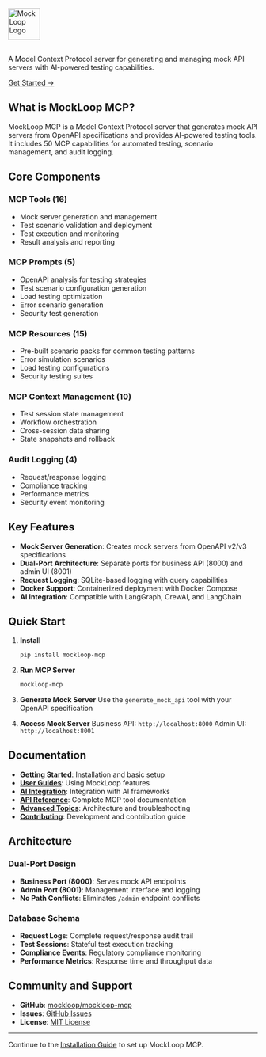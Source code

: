 <div class="hero-section">
  <img src="logo.png" alt="MockLoop Logo" style="height: 64px; margin-bottom: 1rem;">

  <p>A Model Context Protocol server for generating and managing mock API servers with AI-powered testing capabilities.</p>
  <a href="getting-started/installation/" class="cta-button">Get Started →</a>
</div>

## What is MockLoop MCP?

MockLoop MCP is a Model Context Protocol server that generates mock API servers from OpenAPI specifications and provides AI-powered testing tools. It includes 50 MCP capabilities for automated testing, scenario management, and audit logging.

## Core Components

### MCP Tools (16)
- Mock server generation and management
- Test scenario validation and deployment
- Test execution and monitoring
- Result analysis and reporting

### MCP Prompts (5)
- OpenAPI analysis for testing strategies
- Test scenario configuration generation
- Load testing optimization
- Error scenario generation
- Security test generation

### MCP Resources (15)
- Pre-built scenario packs for common testing patterns
- Error simulation scenarios
- Load testing configurations
- Security testing suites

### MCP Context Management (10)
- Test session state management
- Workflow orchestration
- Cross-session data sharing
- State snapshots and rollback

### Audit Logging (4)
- Request/response logging
- Compliance tracking
- Performance metrics
- Security event monitoring

## Key Features

- **Mock Server Generation**: Creates mock servers from OpenAPI v2/v3 specifications
- **Dual-Port Architecture**: Separate ports for business API (8000) and admin UI (8001)
- **Request Logging**: SQLite-based logging with query capabilities
- **Docker Support**: Containerized deployment with Docker Compose
- **AI Integration**: Compatible with LangGraph, CrewAI, and LangChain

## Quick Start

1. **Install**
   ```bash
   pip install mockloop-mcp
   ```

2. **Run MCP Server**
   ```bash
   mockloop-mcp
   ```

3. **Generate Mock Server**
   Use the `generate_mock_api` tool with your OpenAPI specification

4. **Access Mock Server**
   Business API: `http://localhost:8000`
   Admin UI: `http://localhost:8001`

## Documentation

- **[Getting Started](getting-started/installation.md)**: Installation and basic setup
- **[User Guides](guides/basic-usage.md)**: Using MockLoop features
- **[AI Integration](ai-integration/overview.md)**: Integration with AI frameworks
- **[API Reference](api/mcp-tools.md)**: Complete MCP tool documentation
- **[Advanced Topics](advanced/architecture.md)**: Architecture and troubleshooting
- **[Contributing](contributing/development-setup.md)**: Development and contribution guide

## Architecture

### Dual-Port Design
- **Business Port (8000)**: Serves mock API endpoints
- **Admin Port (8001)**: Management interface and logging
- **No Path Conflicts**: Eliminates `/admin` endpoint conflicts

### Database Schema
- **Request Logs**: Complete request/response audit trail
- **Test Sessions**: Stateful test execution tracking
- **Compliance Events**: Regulatory compliance monitoring
- **Performance Metrics**: Response time and throughput data

## Community and Support

- **GitHub**: [mockloop/mockloop-mcp](https://github.com/mockloop/mockloop-mcp)
- **Issues**: [GitHub Issues](https://github.com/mockloop/mockloop-mcp/issues)
- **License**: [MIT License](https://github.com/mockloop/mockloop-mcp/blob/main/LICENSE)

---

Continue to the [Installation Guide](getting-started/installation.md) to set up MockLoop MCP.